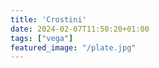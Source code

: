 ```yaml
---
title: 'Crostini'
date: 2024-02-07T11:50:20+01:00
tags: ["vega"]
featured_image: "/plate.jpg"
---
```

